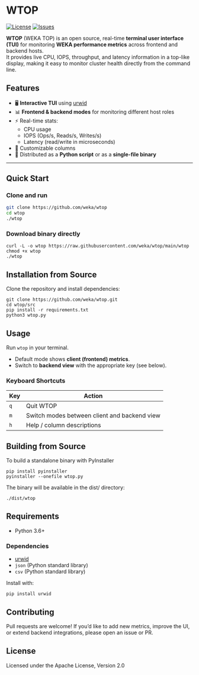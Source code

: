 # WTOP

[![License](https://img.shields.io/badge/License-Apache_2.0-blue.svg)](LICENSE)
[![Issues](https://img.shields.io/github/issues/weka/wtop)](https://github.com/weka/wtop/issues)

**WTOP** (WEKA TOP) is an open source, real-time **terminal user interface (TUI)** for monitoring **WEKA performance metrics** across frontend and backend hosts.  
It provides live CPU, IOPS, throughput, and latency information in a top-like display, making it easy to monitor cluster health directly from the command line.

## Features

- 🖥️ **Interactive TUI** using [urwid](https://urwid.org/)  
- 📊 **Frontend & backend modes** for monitoring different host roles  
- ⚡ Real-time stats:
  - CPU usage
  - IOPS (Ops/s, Reads/s, Writes/s)
  - Latency (read/write in microseconds)
- 📑 Customizable columns  
- 🚀 Distributed as a **Python script** or as a **single-file binary**  

---

## Quick Start

### Clone and run

```bash
git clone https://github.com/weka/wtop
cd wtop
./wtop
```

### Download binary directly
```
curl -L -o wtop https://raw.githubusercontent.com/weka/wtop/main/wtop
chmod +x wtop
./wtop
```

## Installation from Source

Clone the repository and install dependencies:
```
git clone https://github.com/weka/wtop.git
cd wtop/src
pip install -r requirements.txt
python3 wtop.py
```

## Usage

Run `wtop` in your terminal.

- Default mode shows **client (frontend) metrics**.  
- Switch to **backend view** with the appropriate key (see below).  

### Keyboard Shortcuts

| Key       | Action                                |
|-----------|---------------------------------------|
| `q`       | Quit WTOP                             |
| `m`       | Switch modes between client and backend view|
| `h`       | Help / column descriptions            |


## Building from Source

To build a standalone binary with PyInstaller
```
pip install pyinstaller
pyinstaller --onefile wtop.py
```

The binary will be available in the dist/ directory:
```
./dist/wtop
```
## Requirements

- Python 3.6+

### Dependencies

- [urwid](https://urwid.org/)
- `json` (Python standard library)
- `csv` (Python standard library)

Install with:
```
pip install urwid
```
## Contributing

Pull requests are welcome! If you’d like to add new metrics, improve the UI, or extend backend integrations, please open an issue or PR.

## License

Licensed under the Apache License, Version 2.0
